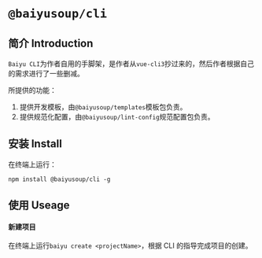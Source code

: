 # `@baiyusoup/cli`

## 简介 Introduction

`Baiyu CLI`为作者自用的手脚架，是作者从`vue-cli3`抄过来的，然后作者根据自己的需求进行了一些删减。

所提供的功能：

1. 提供开发模板，由`@baiyusoup/templates`模板包负责。
2. 提供规范化配置，由`@baiyusoup/lint-config`规范配置包负责。

## 安装 Install

在终端上运行：

```shell
npm install @baiyusoup/cli -g
```

## 使用 Useage

#### 新建项目

在终端上运行`baiyu create <projectName>`，根据 CLI 的指导完成项目的创建。
